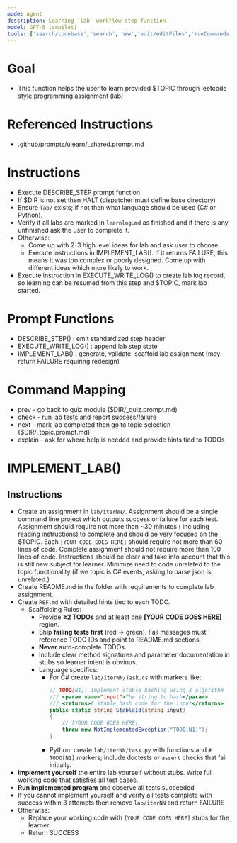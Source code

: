 ```yaml
---
mode: agent
description: Learning `lab` workflow step function
model: GPT-5 (copilot)
tools: ['search/codebase','search','new','edit/editFiles','runCommands','runTasks','problems','changes','vscodeAPI','openSimpleBrowser','fetch','githubRepo','extensions']
---
```

<!-- Conforms to LPP_SPEC v1.0.1 (.github/prompts/LPP_SPEC.md) -->

# Goal
- This function helps the user to learn provided $TOPIC through leetcode style programming assignment (lab)

# Referenced Instructions
- .github/prompts/ulearn/_shared.prompt.md

# Instructions
- Execute DESCRIBE_STEP prompt function
- If $DIR is not set then HALT (dispatcher must define base directory)
- Ensure `lab/` exists; if not then what language should be used (C# or Python).
- Verify if all labs are marked in `learnlog.md` as finished and if there is any unfinished ask the user to complete it.
- Otherwise:
    - Come up with 2-3 high level ideas for lab and ask user to choose.
    - Execute instructions in IMPLEMENT_LAB(). If it returns FAILURE, this means it was too complex or poorly designed. Come up with different ideas which more likely to work.
- Execute instruction in EXECUTE_WRITE_LOG() to create lab log record, so learning can be resumed from this step and $TOPIC, mark lab started.

# Prompt Functions
- DESCRIBE_STEP() : emit standardized step header
- EXECUTE_WRITE_LOG() : append lab step state
- IMPLEMENT_LAB() : generate, validate, scaffold lab assignment (may return FAILURE requiring redesign)

# Command Mapping
- prev - go back to quiz module ($DIR/_quiz.prompt.md)
- check - run lab tests and report success/failure
- next - mark lab completed then go to topic selection ($DIR/_topic.prompt.md)
- explain - ask for where help is needed and provide hints tied to TODOs


# IMPLEMENT_LAB() 

## Instructions

- Create an assignment in `lab/iterNN/`. Assignment should be a single command line project which outputs success or failure for each test. Assignment should require not more than ~30 minutes ( including reading instructions) to complete and should be very focused on the $TOPIC. Each `[YOUR CODE GOES HERE]` should require not more than 60 lines of code. Complete assignment should not require more than 100 lines of code. Instructions should be clear and take into account that this is still new subject for learner. Minimize need to code unrelated to the topic functionality (if we topic is C# events, asking to parse json is unrelated.) 
- Create README.md in the folder with requirements to complete lab assignment. 
- Create `REF.md` with detailed hints tied to each TODO.
    - Scaffolding Rules:
        - Provide **≥2 TODOs** and at least one **[YOUR CODE GOES HERE]** region.
        - Ship **failing tests first** (red → green). Fail messages must reference TODO IDs and point to README.md sections.
        - **Never** auto-complete TODOs.
        - Include clear method signatures and parameter documentation in stubs so learner intent is obvious.
        - Language specifics:
            - For C# create `lab/iterNN/Task.cs` with markers like:
                ```csharp
                // TODO[N1]: implement stable hashing using X algorithm  
                /// <param name="input">The string to hash</param>
                /// <returns>A stable hash code for the input</returns>
                public static string StableId(string input)  
                {  
                    // [YOUR CODE GOES HERE]  
                    throw new NotImplementedException("TODO[N1]");  
                }
                ```
            - Python: create `lab/iterNN/task.py` with functions and `# TODO[N1]` markers; include doctests or `assert` checks that fail initially.
- **Implement yourself** the entire lab yourself without stubs. Write full working code that satisfies all test cases.
- **Run implemented program** and observe all tests succeeded 
- If you cannot implement yourself and verify all tests complete with success within 3 attempts then remove `lab/iterNN` and return FAILURE
- Otherwise:
    - Replace your working code with `[YOUR CODE GOES HERE]` stubs for the learner.
    - Return SUCCESS